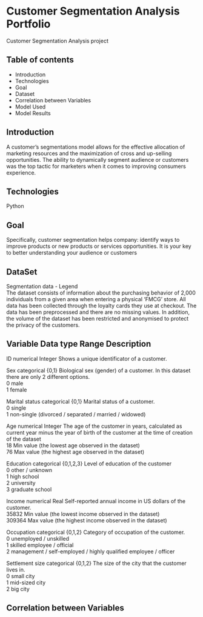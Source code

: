 # Customer Segmentation Analysis Portfolio
Customer Segmentation Analysis project

## Table of contents
* Introduction
* Technologies
* Goal
* Dataset
* Correlation between Variables
* Model Used
* Model Results

## Introduction
A customer’s segmentations model allows for the effective allocation of marketing resources and the maximization of cross and up-selling opportunities. The ability to dynamically segment audience or customers was the top tactic for marketers when it comes to improving consumers experience.

## Technologies
Python

## Goal
Specifically, customer segmentation helps company: identify ways to improve products or new products or services opportunities. It is your key to better understanding your audience or customers

## DataSet
Segmentation data - Legend										
The dataset consists of information about the purchasing behavior of 2,000 individuals from a given area when entering a physical ‘FMCG’ store. All data has been collected through the loyalty cards they use at checkout. The data has been preprocessed and there are no missing values. In addition, the volume of the dataset has been restricted and anonymised to protect the privacy of the customers. 										
										
Variable	Data type	Range	Description
---------------------------------------------------------------------------------------------------------------
ID             numerical	Integer	     Shows a unique identificator of a customer.							
										
Sex 	       categorical	{0,1}	     Biological sex (gender) of a customer. In this dataset there are only 2 different options.							
		                         0	male							
		                         1	female							
										
Marital status	categorical	{0,1}	     Marital status of a customer.							
		                         0      single							
		                         1	non-single (divorced / separated / married / widowed)							
										
Age	       numerical      Integer	     The age of the customer in years, calculated as current year minus the year of birth of the customer at the time of                                                     creation of the dataset							
		                              18	Min value (the lowest age observed in the dataset)							
		                              76	Max value (the highest age observed in the dataset)							
										
Education	categorical   {0,1,2,3}	     Level of education of the customer							
		                          0	other / unknown							
		                          1	high school							
		                          2	university							
		                          3	graduate school							
										
Income	numerical	Real	              Self-reported annual income in US dollars of the customer.							
		                              35832	Min value (the lowest income observed in the dataset)							
		                              309364	Max value (the highest income observed in the dataset)							
										
Occupation	categorical  {0,1,2}	       Category of occupation of the customer.							
		                        0	unemployed / unskilled							
		                        1	skilled employee / official							
		                        2	management / self-employed / highly qualified employee / officer							
										
Settlement size	 categorical	{0,1,2}	       The size of the city that the customer lives in.							
		                         0	small city							
		                         1	mid-sized city							
		                         2	big city							

## Correlation between Variables
